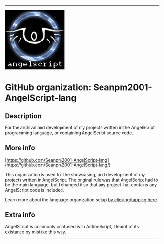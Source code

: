 
***

<!--
<details open><summary><p>Click/tap here to expand/collapse the full resolution (vector) logo for this project</p></summary>

![AngelScript_Logo.svg failed to load. The file may be missing or corrupt. Check the file path for errors first.](/AdditionalInfo/2/Seanpm2001-AngelScript-lang/AngelScript_logo.svg)

</details>

<details><summary><p>Click/tap here to expand/collapse the non-vector (raster) logo for this project</p></summary>
!-->

![AngelScriptLogo.jpeg failed to load. The file may be missing or corrupt. Check the file path for errors first.](/AdditionalInfo/2/Seanpm2001-AngelScript-lang/AngelScriptLogo.jpeg)

<!--
</details>
!-->

# GitHub organization: Seanpm2001-AngelScript-lang

## Description

For the archival and development of my projects written in the AngelScript programming language, or containing AngelScript source code.

## More info

[https://github.com/Seanpm2001-AngelScript-lang](https://github.com/Seanpm2001-AngelScript-lang/)

This organization is used for the showcasing, and development of my projects written in AngelScript. The original rule was that AngelScript had to be the main language, but I changed it so that any project that contains any AngelScript code is included.

Learn more about the language organization setup [by clicking/tapping here](/AdditionalInfo/LanguageOrgs/README.md)

## Extra info

AngelScript is commonly confused with ActionScript, I learnt of its existance by mistake this way.

***

